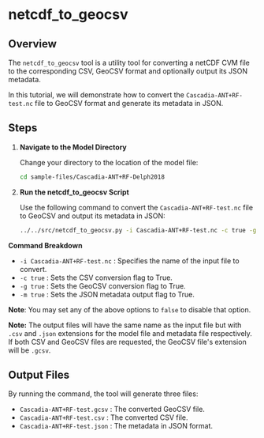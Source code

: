 
# netcdf_to_geocsv

## Overview

The `netcdf_to_geocsv` tool is a utility tool for converting a netCDF CVM file to the corresponding CSV, GeoCSV format and optionally output its JSON metadata.

In this tutorial, we will demonstrate how to convert the `Cascadia-ANT+RF-test.nc` file to GeoCSV format and generate its metadata in JSON.

## Steps

1. **Navigate to the Model Directory**

   Change your directory to the location of the model file:

   ```bash
   cd sample-files/Cascadia-ANT+RF-Delph2018
   ```

2. **Run the netcdf_to_geocsv Script**

   Use the following command to convert the `Cascadia-ANT+RF-test.nc` file to GeoCSV and output its metadata in JSON:

   ```bash
   ../../src/netcdf_to_geocsv.py -i Cascadia-ANT+RF-test.nc -c true -g true -m true
   ```

**Command Breakdown**

- `-i Cascadia-ANT+RF-test.nc` : Specifies the name of the input file to convert.
- `-c true` : Sets the CSV conversion flag to True.
- `-g true` : Sets the GeoCSV conversion flag to True.
- `-m true` : Sets the JSON metadata output flag to True.

**Note**: You may set any of the above options to `false` to disable that option.

**Note:** The output files will have the same name as the input file but with `.csv` and `.json` extensions for the model file and metadata file respectively. If both CSV and GeoCSV files are requested, the GeoCSV file's extension will be `.gcsv`.

## Output Files

By running the command, the tool will generate three files:

- `Cascadia-ANT+RF-test.gcsv` : The converted GeoCSV file.
- `Cascadia-ANT+RF-test.csv` : The converted CSV file.
- `Cascadia-ANT+RF-test.json` : The metadata in JSON format.
